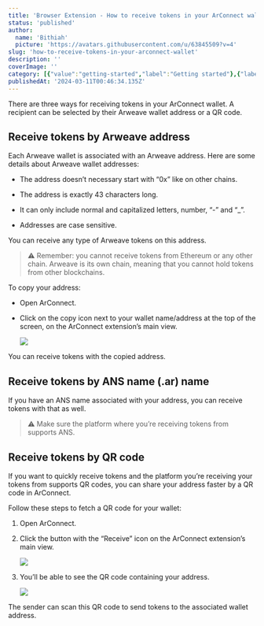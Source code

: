 ```yaml
---
title: 'Browser Extension - How to receive tokens in your ArConnect wallet?'
status: 'published'
author:
  name: 'Bithiah'
  picture: 'https://avatars.githubusercontent.com/u/63845509?v=4'
slug: 'how-to-receive-tokens-in-your-arconnect-wallet'
description: ''
coverImage: ''
category: [{"value":"getting-started","label":"Getting started"},{"label":"Browser Extension","value":"browser-extension"},{"value":"wallet-management","label":"Wallet management"}]
publishedAt: '2024-03-11T00:46:34.135Z'
---
```


There are three ways for receiving tokens in your ArConnect wallet. A recipient can be selected by their Arweave wallet address or a QR code.

## Receive tokens by Arweave address

Each Arweave wallet is associated with an Arweave address. Here are some details about Arweave wallet addresses:

- The address doesn’t necessary start with “0x” like on other chains.

- The address is exactly 43 characters long.

- It can only include normal and capitalized letters, number, “-” and “\_”.

- Addresses are case sensitive.

You can receive any type of Arweave tokens on this address.

> ⚠️ Remember: you cannot receive tokens from Ethereum or any other chain. Arweave is its own chain, meaning that you cannot hold tokens from other blockchains.

To copy your address:

- Open ArConnect.

- Click on the copy icon next to your wallet name/address at the top of the screen, on the ArConnect extension’s main view.

    ![](/images/screen-shot-2024-03-28-at-6.01.54-pm-E2ND.png)

You can receive tokens with the copied address.

## Receive tokens by ANS name (.ar) name

If you have an ANS name associated with your address, you can receive tokens with that as well.

> ⚠️ Make sure the platform where you’re receiving tokens from supports ANS.

## Receive tokens by QR code

If you want to quickly receive tokens and the platform you’re receiving your tokens from supports QR codes, you can share your address faster by a QR code in ArConnect.

Follow these steps to fetch a QR code for your wallet:

1. Open ArConnect.

2. Click the button with the “Receive” icon on the ArConnect extension’s main view.

    ![](/images/screen-shot-2024-03-28-at-6.02.31-pm-k2Nj.png)

3. You’ll be able to see the QR code containing your address.

    ![](/images/screen-shot-2024-03-28-at-6.02.52-pm-E3MT.png)

The sender can scan this QR code to send tokens to the associated wallet address.

